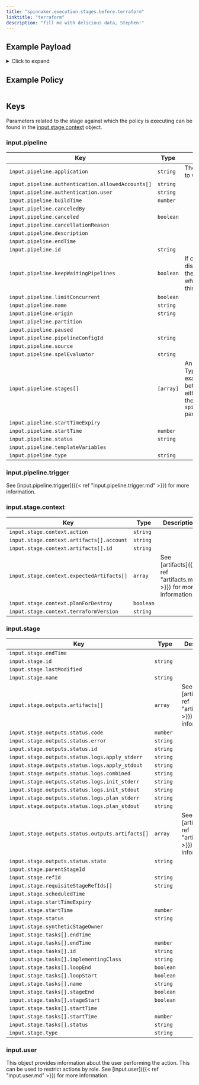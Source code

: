```yaml
---
title: "spinnaker.execution.stages.before.terraform"
linktitle: "terraform"
description: "fill me with delicious data, Stephen!"
---
```


## Example Payload

<details><summary>Click to expand</summary>

```json
{
  "input": {
    "pipeline": {
      "application": "terraformer",
      "authentication": {
        "allowedAccounts": [
          "spinnaker",
          "staging",
          "staging-ecs"
        ],
        "user": "myUserName"
      },
      "buildTime": 1620923522270,
      "canceled": false,
      "canceledBy": null,
      "cancellationReason": null,
      "description": null,
      "endTime": null,
      "id": "01F5K9474WJBWAJWWDEBV923WA",
      "initialConfig": {},
      "keepWaitingPipelines": false,
      "limitConcurrent": true,
      "name": "Plan_working",
      "notifications": [],
      "origin": "api",
      "partition": null,
      "paused": null,
      "pipelineConfigId": "00819a38-0b79-4a8c-964b-6f0a61dc23cc",
      "source": null,
      "spelEvaluator": "v4",
      "stages": [
        "01F5K9476YYC6Y76VMBN61E1V8",
        {
          "context": {
            "failPipeline": true,
            "judgmentInputs": [],
            "notifications": []
          },
          "endTime": null,
          "id": "01F5K9476Y5M41EN02606JNVA9",
          "lastModified": null,
          "name": "Manual Judgment",
          "outputs": {},
          "parentStageId": null,
          "refId": "2",
          "requisiteStageRefIds": [
            "1"
          ],
          "scheduledTime": null,
          "startTime": null,
          "startTimeExpiry": null,
          "status": "NOT_STARTED",
          "syntheticStageOwner": null,
          "tasks": [],
          "type": "manualJudgment"
        },
        {
          "context": {
            "artifactContents": [
              {
                "contents": "namespace=\"terraformtestvar\"\ndeployName=\"terraformertestvar\"\nreplicas=2",
                "name": "testvariables.tfVar"
              }
            ],
            "artifacts": [
              {
                "customKind": false,
                "metadata": {},
                "name": "testvariables.tfVar",
                "reference": "bmFtZXNwYWNlPSJ0ZXJyYWZvcm10ZXN0dmFyIgpkZXBsb3lOYW1lPSJ0ZXJyYWZvcm1lcnRlc3R2YXIiCnJlcGxpY2FzPTI=",
                "type": "embedded/base64"
              }
            ],
            "expectedArtifacts": [
              {
                "defaultArtifact": {
                  "customKind": true,
                  "metadata": {
                    "id": "04b721c1-8dde-4964-96a4-b5136f6d1408"
                  }
                },
                "id": "bca795c0-b2f6-4acb-ad63-e79d0b962621",
                "matchArtifact": {
                  "artifactAccount": "embedded-artifact",
                  "customKind": true,
                  "metadata": {
                    "id": "86847605-b281-4766-9f64-d61ab608a058"
                  },
                  "name": "testvariables.tfVar",
                  "type": "embedded/base64"
                },
                "useDefaultArtifact": false,
                "usePriorArtifact": false
              }
            ],
            "resolvedExpectedArtifacts": [
              {
                "boundArtifact": {
                  "customKind": false,
                  "metadata": {},
                  "name": "testvariables.tfVar",
                  "reference": "bmFtZXNwYWNlPSJ0ZXJyYWZvcm10ZXN0dmFyIgpkZXBsb3lOYW1lPSJ0ZXJyYWZvcm1lcnRlc3R2YXIiCnJlcGxpY2FzPTI=",
                  "type": "embedded/base64"
                },
                "defaultArtifact": {
                  "customKind": true,
                  "metadata": {
                    "id": "04b721c1-8dde-4964-96a4-b5136f6d1408"
                  }
                },
                "id": "bca795c0-b2f6-4acb-ad63-e79d0b962621",
                "matchArtifact": {
                  "artifactAccount": "embedded-artifact",
                  "customKind": true,
                  "metadata": {
                    "id": "86847605-b281-4766-9f64-d61ab608a058"
                  },
                  "name": "testvariables.tfVar",
                  "type": "embedded/base64"
                },
                "useDefaultArtifact": false,
                "usePriorArtifact": false
              }
            ]
          },
          "endTime": 1620923522683,
          "id": "01F5K9476Y31CYQRDP9XN5BEHZ",
          "lastModified": null,
          "name": "Evaluate Artifacts",
          "outputs": {
            "artifacts": [
              {
                "customKind": false,
                "metadata": {},
                "name": "testvariables.tfVar",
                "reference": "bmFtZXNwYWNlPSJ0ZXJyYWZvcm10ZXN0dmFyIgpkZXBsb3lOYW1lPSJ0ZXJyYWZvcm1lcnRlc3R2YXIiCnJlcGxpY2FzPTI=",
                "type": "embedded/base64"
              }
            ],
            "resolvedExpectedArtifacts": [
              {
                "boundArtifact": {
                  "customKind": false,
                  "metadata": {},
                  "name": "testvariables.tfVar",
                  "reference": "bmFtZXNwYWNlPSJ0ZXJyYWZvcm10ZXN0dmFyIgpkZXBsb3lOYW1lPSJ0ZXJyYWZvcm1lcnRlc3R2YXIiCnJlcGxpY2FzPTI=",
                  "type": "embedded/base64"
                },
                "defaultArtifact": {
                  "customKind": true,
                  "metadata": {
                    "id": "04b721c1-8dde-4964-96a4-b5136f6d1408"
                  }
                },
                "id": "bca795c0-b2f6-4acb-ad63-e79d0b962621",
                "matchArtifact": {
                  "artifactAccount": "embedded-artifact",
                  "customKind": true,
                  "metadata": {
                    "id": "86847605-b281-4766-9f64-d61ab608a058"
                  },
                  "name": "testvariables.tfVar",
                  "type": "embedded/base64"
                },
                "useDefaultArtifact": false,
                "usePriorArtifact": false
              }
            ]
          },
          "parentStageId": null,
          "refId": "3",
          "requisiteStageRefIds": [],
          "scheduledTime": null,
          "startTime": 1620923522326,
          "startTimeExpiry": null,
          "status": "SUCCEEDED",
          "syntheticStageOwner": null,
          "tasks": [
            {
              "endTime": 1620923522515,
              "id": "1",
              "implementingClass": "io.armory.plugin.stage.artifacts.pipeline.task.EvaluateArtifactsTask",
              "loopEnd": false,
              "loopStart": false,
              "name": "evaluateArtifacts",
              "stageEnd": false,
              "stageStart": true,
              "startTime": 1620923522380,
              "status": "SUCCEEDED"
            },
            {
              "endTime": 1620923522667,
              "id": "2",
              "implementingClass": "com.netflix.spinnaker.orca.pipeline.tasks.artifacts.BindProducedArtifactsTask",
              "loopEnd": false,
              "loopStart": false,
              "name": "bindArtifacts",
              "stageEnd": true,
              "stageStart": false,
              "startTime": 1620923522528,
              "status": "SUCCEEDED"
            }
          ],
          "type": "evaluateArtifacts"
        },
        {
          "context": {
            "action": "apply",
            "artifacts": [
              {
                "id": "c16f9745-cf46-4b6a-9865-96c77a684348"
              },
              {
                "account": "",
                "id": "69159ef9-f197-44f0-9ece-731a7e299416"
              }
            ],
            "overrides": {},
            "terraformVersion": "0.14.2"
          },
          "endTime": null,
          "id": "01F5K9476Y6NR8W5RHGRMHCXYK",
          "lastModified": null,
          "name": "Terraform",
          "outputs": {},
          "parentStageId": null,
          "refId": "4",
          "requisiteStageRefIds": [
            "2"
          ],
          "scheduledTime": null,
          "startTime": null,
          "startTimeExpiry": null,
          "status": "NOT_STARTED",
          "syntheticStageOwner": null,
          "tasks": [],
          "type": "terraform"
        }
      ],
      "startTime": 1620923522314,
      "startTimeExpiry": null,
      "status": "RUNNING",
      "systemNotifications": [],
      "templateVariables": null,
      "trigger": {
        "artifacts": [
          {
            "artifactAccount": "myUserName",
            "customKind": false,
            "location": null,
            "metadata": {
              "id": "b7092f62-db55-4595-b36c-e69b75971116"
            },
            "name": "manifests/simpleTForm.tf",
            "provenance": null,
            "reference": "Https://api.github.com/repos/myUserName/hostname/contents/manifests/simpleTForm.tf",
            "type": "github/file",
            "uuid": null,
            "version": "master"
          }
        ],
        "correlationId": null,
        "isDryRun": false,
        "isRebake": false,
        "isStrategy": false,
        "notifications": [],
        "other": {
          "artifacts": [
            {
              "artifactAccount": "myUserName",
              "customKind": false,
              "metadata": {
                "id": "b7092f62-db55-4595-b36c-e69b75971116"
              },
              "name": "manifests/simpleTForm.tf",
              "reference": "Https://api.github.com/repos/myUserName/hostname/contents/manifests/simpleTForm.tf",
              "type": "github/file",
              "version": "master"
            }
          ],
          "dryRun": false,
          "enabled": false,
          "eventId": "458ef3d0-6a0d-40ff-bdb6-1ca65fa38dae",
          "executionId": "01F5K9474WJBWAJWWDEBV923WA",
          "expectedArtifacts": [
            {
              "boundArtifact": {
                "artifactAccount": "myUserName",
                "customKind": false,
                "metadata": {
                  "id": "b7092f62-db55-4595-b36c-e69b75971116"
                },
                "name": "manifests/simpleTForm.tf",
                "reference": "Https://api.github.com/repos/myUserName/hostname/contents/manifests/simpleTForm.tf",
                "type": "github/file",
                "version": "master"
              },
              "defaultArtifact": {
                "artifactAccount": "myUserName",
                "customKind": false,
                "metadata": {
                  "id": "b7092f62-db55-4595-b36c-e69b75971116"
                },
                "name": "manifests/simpleTForm.tf",
                "reference": "Https://api.github.com/repos/myUserName/hostname/contents/manifests/simpleTForm.tf",
                "type": "github/file",
                "version": "master"
              },
              "id": "c16f9745-cf46-4b6a-9865-96c77a684348",
              "matchArtifact": {
                "artifactAccount": "myUserName",
                "customKind": true,
                "metadata": {
                  "id": "3163e31c-f0bd-4708-8a64-ba947d37ed72"
                },
                "name": "manifests/simpleTForm.tf",
                "type": "github/file"
              },
              "useDefaultArtifact": true,
              "usePriorArtifact": false
            }
          ],
          "notifications": [],
          "parameters": {},
          "preferred": false,
          "rebake": false,
          "resolvedExpectedArtifacts": [
            {
              "boundArtifact": {
                "artifactAccount": "myUserName",
                "customKind": false,
                "metadata": {
                  "id": "b7092f62-db55-4595-b36c-e69b75971116"
                },
                "name": "manifests/simpleTForm.tf",
                "reference": "Https://api.github.com/repos/myUserName/hostname/contents/manifests/simpleTForm.tf",
                "type": "github/file",
                "version": "master"
              },
              "defaultArtifact": {
                "artifactAccount": "myUserName",
                "customKind": false,
                "metadata": {
                  "id": "b7092f62-db55-4595-b36c-e69b75971116"
                },
                "name": "manifests/simpleTForm.tf",
                "reference": "Https://api.github.com/repos/myUserName/hostname/contents/manifests/simpleTForm.tf",
                "type": "github/file",
                "version": "master"
              },
              "id": "c16f9745-cf46-4b6a-9865-96c77a684348",
              "matchArtifact": {
                "artifactAccount": "myUserName",
                "customKind": true,
                "metadata": {
                  "id": "3163e31c-f0bd-4708-8a64-ba947d37ed72"
                },
                "name": "manifests/simpleTForm.tf",
                "type": "github/file"
              },
              "useDefaultArtifact": true,
              "usePriorArtifact": false
            }
          ],
          "strategy": false,
          "type": "manual",
          "user": "myUserName"
        },
        "parameters": {},
        "resolvedExpectedArtifacts": [
          {
            "boundArtifact": {
              "artifactAccount": "myUserName",
              "customKind": false,
              "location": null,
              "metadata": {
                "id": "b7092f62-db55-4595-b36c-e69b75971116"
              },
              "name": "manifests/simpleTForm.tf",
              "provenance": null,
              "reference": "Https://api.github.com/repos/myUserName/hostname/contents/manifests/simpleTForm.tf",
              "type": "github/file",
              "uuid": null,
              "version": "master"
            },
            "defaultArtifact": {
              "artifactAccount": "myUserName",
              "customKind": false,
              "location": null,
              "metadata": {
                "id": "b7092f62-db55-4595-b36c-e69b75971116"
              },
              "name": "manifests/simpleTForm.tf",
              "provenance": null,
              "reference": "Https://api.github.com/repos/myUserName/hostname/contents/manifests/simpleTForm.tf",
              "type": "github/file",
              "uuid": null,
              "version": "master"
            },
            "id": "c16f9745-cf46-4b6a-9865-96c77a684348",
            "matchArtifact": {
              "artifactAccount": "myUserName",
              "customKind": true,
              "location": null,
              "metadata": {
                "id": "3163e31c-f0bd-4708-8a64-ba947d37ed72"
              },
              "name": "manifests/simpleTForm.tf",
              "provenance": null,
              "reference": null,
              "type": "github/file",
              "uuid": null,
              "version": null
            },
            "useDefaultArtifact": true,
            "usePriorArtifact": false
          }
        ],
        "type": "manual",
        "user": "myUserName"
      },
      "type": "PIPELINE"
    },
    "stage": {
      "context": {
        "action": "plan",
        "artifacts": [
          {
            "account": "",
            "id": "c16f9745-cf46-4b6a-9865-96c77a684348"
          },
          {
            "account": "",
            "id": "bca795c0-b2f6-4acb-ad63-e79d0b962621"
          }
        ],
        "expectedArtifacts": [
          {
            "defaultArtifact": {
              "customKind": true,
              "id": "265596f8-ded6-48c6-ae0d-fd66afa25d1a"
            },
            "displayName": "planfile",
            "id": "69159ef9-f197-44f0-9ece-731a7e299416",
            "matchArtifact": {
              "artifactAccount": "embedded-artifact",
              "id": "bde6a79d-8f25-4d80-b992-361259ed7499",
              "name": "planfile",
              "type": "embedded/base64"
            },
            "useDefaultArtifact": false,
            "usePriorArtifact": false
          }
        ],
        "overrides": {},
        "planForDestroy": false,
        "targets": [],
        "terraformVersion": "0.14.2"
      },
      "endTime": null,
      "id": "01F5K9476YYC6Y76VMBN61E1V8",
      "lastModified": null,
      "name": "Terraform",
      "outputs": {
        "artifacts": [],
        "status": {
          "code": 0,
          "error": "",
          "id": "e6ec9319-0c5c-4345-827a-94720acfe577",
          "outputs": {},
          "state": "WAITING"
        }
      },
      "parentStageId": null,
      "refId": "1",
      "requisiteStageRefIds": [
        "3"
      ],
      "scheduledTime": null,
      "startTime": 1620923522740,
      "startTimeExpiry": null,
      "status": "RUNNING",
      "syntheticStageOwner": null,
      "tasks": [
        {
          "endTime": 1620923523056,
          "id": "1",
          "implementingClass": "io.armory.spinnaker.orca.terraformer.tasks.RunTerraformTask",
          "loopEnd": false,
          "loopStart": false,
          "name": "runTerraform",
          "stageEnd": false,
          "stageStart": true,
          "startTime": 1620923522808,
          "status": "SUCCEEDED"
        },
        {
          "endTime": null,
          "id": "2",
          "implementingClass": "io.armory.spinnaker.orca.terraformer.tasks.MonitorRunTerraformTask",
          "loopEnd": false,
          "loopStart": false,
          "name": "monitorRunTerraform",
          "stageEnd": false,
          "stageStart": false,
          "startTime": 1620923523071,
          "status": "RUNNING"
        },
        {
          "endTime": null,
          "id": "3",
          "implementingClass": "com.netflix.spinnaker.orca.pipeline.tasks.artifacts.BindProducedArtifactsTask",
          "loopEnd": false,
          "loopStart": false,
          "name": "bindProducedArtifacts",
          "stageEnd": true,
          "stageStart": false,
          "startTime": null,
          "status": "NOT_STARTED"
        }
      ],
      "type": "terraform"
    },
    "user": {
      "isAdmin": false,
      "roles": [],
      "username": "myUserName"
    }
  }
}
```
</details>

## Example Policy

```rego

```

## Keys

Parameters related to the stage against which the policy is executing can be found in the [input.stage.context](#inputstagecontext) object.

### input.pipeline

| Key                                               | Type      | Description                                                           |
| ------------------------------------------------- | --------- | --------------------------------------------------------------------- |
| `input.pipeline.application`                      | `string`  | The name of the Spinnaker application to which this pipeline belongs. |
| `input.pipeline.authentication.allowedAccounts[]` | `string`  |                                                                       |
| `input.pipeline.authentication.user`              | `string`  |                                                                       |
| `input.pipeline.buildTime`                        | `number`  |                                                                       |
| `input.pipeline.canceledBy`                       | ` `       |                                                                       |
| `input.pipeline.canceled`                         | `boolean` |                                                                       |
| `input.pipeline.cancellationReason`               | ` `       |                                                                       |
| `input.pipeline.description`                      | ` `       |                                                                       |
| `input.pipeline.endTime`                          | ` `       |                                                                       |
| `input.pipeline.id`                               | `string`  |                                                                       |
| `input.pipeline.keepWaitingPipelines`              | `boolean`  | If concurrent pipeline execution is disabled, then the pipelines that are in the waiting queue will get canceled when the next execution starts unless this is true. |
| `input.pipeline.limitConcurrent`                  | `boolean` |                                                                       |
| `input.pipeline.name`                             | `string`  |                                                                       |
| `input.pipeline.origin`                           | `string`  |                                                                       |
| `input.pipeline.partition`                        | ` `       |                                                                       |
| `input.pipeline.paused`                           | ` `       |                                                                       |
| `input.pipeline.pipelineConfigId`                 | `string`  |                                                                       |
| `input.pipeline.source`                           | ` `       |                                                                       |
| `input.pipeline.spelEvaluator`                    | `string`  |                                                                       |
| `input.pipeline.stages[]`                         | `[array]` | An array of the stages in the pipeline. Typically if you are writing a policy that examines multiple pipeline stages, it is better to write that policy against either the `opa.pipelines package`, or the `spinnaker.execution.pipelines.before` package. |
| `input.pipeline.startTimeExpiry`                  | ` `       |                                                                       |
| `input.pipeline.startTime`                        | `number`  |                                                                       |
| `input.pipeline.status`                           | `string`  |                                                                       |
| `input.pipeline.templateVariables`                | ` `       |                                                                       |
| `input.pipeline.type`                             | `string`  |                                                                       |

### input.pipeline.trigger

See [input.pipeline.trigger]({{< ref "input.pipeline.trigger.md" >}}) for more information.

### input.stage.context

| Key                                       | Type      | Description                                                       |
| ----------------------------------------- | --------- | ----------------------------------------------------------------- |
| `input.stage.context.action`              | `string`  |                                                                   |
| `input.stage.context.artifacts[].account` | `string`  |                                                                   |
| `input.stage.context.artifacts[].id`      | `string`  |                                                                   |
| `input.stage.context.expectedArtifacts[]` | `array`   | See [artifacts]({{< ref "artifacts.md" >}}) for more information. |
| `input.stage.context.planForDestroy`      | `boolean` |                                                                   |
| `input.stage.context.terraformVersion`    | `string`  |                                                                   |

### input.stage

| Key                                              | Type      | Description                                                       |
| ------------------------------------------------ | --------- | ----------------------------------------------------------------- |
| `input.stage.endTime`                            | ` `       |                                                                   |
| `input.stage.id`                                 | `string`  |                                                                   |
| `input.stage.lastModified`                       | ` `       |                                                                   |
| `input.stage.name`                               | `string`  |                                                                   |
| `input.stage.outputs.artifacts[]`                | `array`   | See [artifacts]({{< ref "artifacts.md" >}}) for more information. |
| `input.stage.outputs.status.code`                | `number`  |                                                                   |
| `input.stage.outputs.status.error`               | `string`  |                                                                   |
| `input.stage.outputs.status.id`                  | `string`  |                                                                   |
| `input.stage.outputs.status.logs.apply_stderr`   | `string`  |                                                                   |
| `input.stage.outputs.status.logs.apply_stdout`   | `string`  |                                                                   |
| `input.stage.outputs.status.logs.combined`       | `string`  |                                                                   |
| `input.stage.outputs.status.logs.init_stderr`    | `string`  |                                                                   |
| `input.stage.outputs.status.logs.init_stdout`    | `string`  |                                                                   |
| `input.stage.outputs.status.logs.plan_stderr`    | `string`  |                                                                   |
| `input.stage.outputs.status.logs.plan_stdout`    | `string`  |                                                                   |
| `input.stage.outputs.status.outputs.artifacts[]` | `array`   | See [artifacts]({{< ref "artifacts.md" >}}) for more information. |
| `input.stage.outputs.status.state`               | `string`  |                                                                   |
| `input.stage.parentStageId`                      | ` `       |                                                                   |
| `input.stage.refId`                              | `string`  |                                                                   |
| `input.stage.requisiteStageRefIds[]`             | `string`  |                                                                   |
| `input.stage.scheduledTime`                      | ` `       |                                                                   |
| `input.stage.startTimeExpiry`                    | ` `       |                                                                   |
| `input.stage.startTime`                          | `number`  |                                                                   |
| `input.stage.status`                             | `string`  |                                                                   |
| `input.stage.syntheticStageOwner`                | ` `       |                                                                   |
| `input.stage.tasks[].endTime`                    | ` `       |                                                                   |
| `input.stage.tasks[].endTime`                    | `number`  |                                                                   |
| `input.stage.tasks[].id`                         | `string`  |                                                                   |
| `input.stage.tasks[].implementingClass`          | `string`  |                                                                   |
| `input.stage.tasks[].loopEnd`                    | `boolean` |                                                                   |
| `input.stage.tasks[].loopStart`                  | `boolean` |                                                                   |
| `input.stage.tasks[].name`                       | `string`  |                                                                   |
| `input.stage.tasks[].stageEnd`                   | `boolean` |                                                                   |
| `input.stage.tasks[].stageStart`                 | `boolean` |                                                                   |
| `input.stage.tasks[].startTime`                  | ` `       |                                                                   |
| `input.stage.tasks[].startTime`                  | `number`  |                                                                   |
| `input.stage.tasks[].status`                     | `string`  |                                                                   |
| `input.stage.type`                               | `string`  |                                                                   |

### input.user

This object provides information about the user performing the action. This can be used to restrict actions by role. See [input.user]({{< ref "input.user.md" >}}) for more information.
